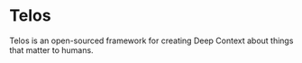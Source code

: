# Telos
Telos is an open-sourced framework for creating Deep Context about things that matter to humans.
